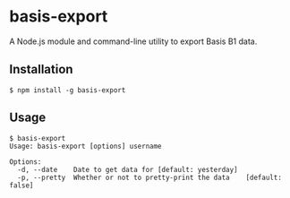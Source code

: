 # basis-export

A Node.js module and command-line utility to export Basis B1 data.

## Installation

```shell
$ npm install -g basis-export
```

## Usage

```shell
$ basis-export
Usage: basis-export [options] username

Options:
  -d, --date    Date to get data for [default: yesterday]
  -p, --pretty  Whether or not to pretty-print the data    [default: false]
```

